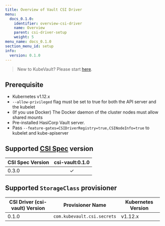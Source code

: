 ```yaml
---
title: Overview of Vault CSI Driver
menu:
  docs_0.1.0:
    identifier: overview-csi-driver
    name: Overview
    parent: csi-driver-setup
    weight: 5
menu_name: docs_0.1.0
section_menu_id: setup
info:
  version: 0.1.0
---
```


> New to KubeVault? Please start [here](/docs/0.1.0/concepts/README).

## Prerequisite

- Kubernetes v1.12.x
- `--allow-privileged` flag must be set to true for both the API server and the kubelet
- (If you use Docker) The Docker daemon of the cluster nodes must allow shared mounts
- Pre-installed HasiCorp Vault server.
- Pass `--feature-gates=CSIDriverRegistry=true,CSINodeInfo=true` to kubelet and kube-apiserver


## Supported [CSI Spec](https://github.com/container-storage-interface/spec) version

| CSI Spec Version | csi-vault:0.1.0 |
| ---------------- | :----------:    |
| 0.3.0            |   &#10003;      |

## Supported `StorageClass` provisioner

| CSI Driver (csi-vault) Version | Provisioner Name            |  Kubernetes Version |
| ------------------------------ | --------------------------- | ------------------- |
| 0.1.0                          | `com.kubevault.csi.secrets` |  v1.12.x            |
